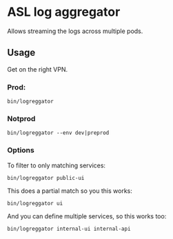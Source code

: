 # ASL log aggregator

Allows streaming the logs across multiple pods.

## Usage

Get on the right VPN.

### Prod:

```
bin/logreggator
```

### Notprod

```
bin/logreggator --env dev|preprod
```

### Options

To filter to only matching services:

```
bin/logreggator public-ui
```

This does a partial match so you this works:

```
bin/logreggator ui
```

And you can define multiple services, so this works too:

```
bin/logreggator internal-ui internal-api
```
